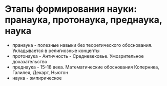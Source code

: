 # Этапы формирования науки: пранаука, протонаука, преднаука, наука

- пранаука - полезные навыки без теоретического обоснования. Укладывается в религиозные концепты
- протонаука - Античность - Средневековье. Умозрительное доказательство
- преднаука - 15-18 века. Математические обоснования Коперника, Галилея, Декарт, Ньютон
- наука - эмпирическое